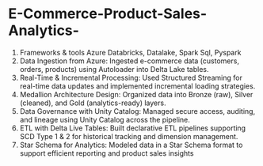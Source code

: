 # E-Commerce-Product-Sales-Analytics-

1) Frameworks & tools Azure Databricks, Datalake, Spark Sql, Pyspark
2) Data Ingestion from Azure: Ingested e-commerce data (customers, orders, products) using Autoloader into Delta Lake tables.
3) Real-Time & Incremental Processing: Used Structured Streaming for real-time data updates and implemented incremental loading strategies.
4) Medallion Architecture Design: Organized data into Bronze (raw), Silver (cleaned), and Gold (analytics-ready) layers.
5) Data Governance with Unity Catalog: Managed secure access, auditing, and lineage using Unity Catalog across the pipeline.
6) ETL with Delta Live Tables: Built declarative ETL pipelines supporting SCD Type 1 & 2 for historical tracking and dimension management.
7) Star Schema for Analytics: Modeled data in a Star Schema format to support efficient reporting and product sales insights
